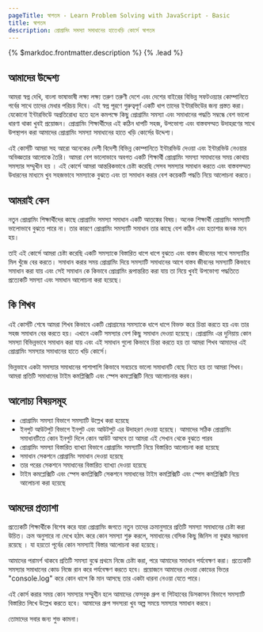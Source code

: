 ```yaml
---
pageTitle: স্বাগতম - Learn Problem Solving with JavaScript - Basic
title: স্বাগতম
description: প্রোগ্রামিং সমস্যা সমাধানের হাতেখড়ি কোর্সে স্বাগতম
---
```


{% $markdoc.frontmatter.description %} {% .lead %}

## আমাদের উদ্দেশ্য

আমরা স্বপ্ন দেখি, বাংলা ভাষাভাষী লক্ষ্য লক্ষ্য তরুণ তরুণী দেশে এবং দেশের বাইরের বিভিন্ন সফটওয়্যার কোম্পানিতে গর্বের সাথে তাদের মেধার পরিচয় দিবে। এই স্বপ্ন পূরণে গুরুত্বপূর্ণ একটি ধাপ তাদের ইন্টারভিউের জন্য প্রস্তত করা। যেকোনো ইন্টারভিউে অপ্রতিরোধ্য হতে হলে কমপক্ষে কিছু প্রোগ্রামিং সমস্যা এবং সমাধানের পদ্ধতি সম্বন্ধে বেশ ভালো ধারণা থাকা খুবই প্রয়োজন। প্রোগ্রামিং শিক্ষার্থীদের এই কঠিন ধাপটি সহজ, উপভোগ্য এবং বাস্তবসম্মত উদাহরণের সাথে উপস্থাপন করা আমাদের প্রোগ্রামিং সমস্যা সমাধানের হাতে খড়ি কোর্সের উদ্দেশ্য।

এই কোর্সটি আমরা সহ আরো অনেকের দেশী বিদেশী বিভিন্ন কোম্পানিতে ইন্টারভিউ দেওয়া এবং ইন্টারভিউ নেওয়ার অভিজ্ঞতার আলোকে তৈরি। আমরা বেশ ভালোভাবে অবগত একটি শিক্ষার্থী প্রোগ্রামিং সমস্যা সমাধানের সময় কোথায় সমস্যার সম্মুখীন হয় । এই কোর্সে আমরা আন্তরিকভাবে চেষ্টা করেছি সেসব সমস্যার সমাধান করতে এবং বাস্তবসম্মত উধারনের মাধ্যমে খুব সহজভাবে সমস্যাকে বুঝতে এবং তা সমাধান করার বেশ কয়েকটি পদ্ধতি নিয়ে আলোচনা করতে।

## আমরাই কেন

নতুন প্রোগ্রামিং শিক্ষার্থীদের কাছে প্রোগ্রামিং সমস্যা সমাধান একটি আতঙ্কের বিষয়। অনেক শিক্ষার্থী প্রোগ্রামিং সমস্যাটি ভালোভাবে বুঝতে পারে না। তার কারণে প্রোগ্রামিং সমস্যাটি সমাধান তার কাছে বেশ কঠিন এবং হতাশার জনক মনে হয়।

তাই এই কোর্সে আমরা চেষ্টা করেছি একটি সমস্যাকে বিস্তারিত ধাপে ধাপে বুঝতে এবং বাস্তব জীবনের সাথে সমস্যাটির মিল খুঁজে বের করতে। সমাধান করার সময় প্রোগ্রামিং দিয়ে সমস্যাটি সমাধানের আগে বাস্তব জীবনের সমস্যাটি কিভাবে সমাধান করা যায় এবং সেই সমাধান কে কিভাবে প্রোগ্রামিং রূপান্তরিত করা যায় তা নিয়ে খুবই উপভোগ্য পদ্ধতিতে প্রত্যেকটি সমস্যা এবং সমাধান আলোচনা করা হয়েছে।

## কি শিখব

এই কোর্সটি শেষে আমরা শিখব কিভাবে একটি প্রোগ্রামের সমস্যাকে ধাপে ধাপে বিভক্ত করে চিন্তা করতে হয় এবং তার সহজ সমাধান বের করতে হয়। এখানে একটি সমস্যার বেশ কিছু সমাধান দেওয়া হয়েছে। প্রোগ্রামিং এর দুনিয়ায় কোন সমস্যা বিভিন্নভাবে সমাধান করা যায় এবং এই সমাধান গুলো কিভাবে চিন্তা করতে হয় তা আমরা শিখব আমাদের এই প্রোগ্রামিং সমস্যার সমাধানের হাতে খড়ি কোর্সে।

ভিন্নভাবে একটা সমস্যার সমাধানের পাশাপাশি কিভাবে সবচেয়ে ভালো সমাধানটি বেছে নিতে হয় তা আমরা শিখব। আমরা প্রতিটি সমাধানের টাইম কমপ্লিক্সিটি এবং স্পেস কমপ্লেক্সিটি নিয়ে আলোচনার করব।

## আলোচ্য বিষয়সমূহ

- প্রোগ্রামিং সমস্যা বিভাগে সমস্যাটি উল্লেখ করা হয়েছে
- ইনপুট আউটপুট বিভাগে ইনপুট এবং আউটপুট এর উদাহরণ দেওয়া হয়েছে। আমাদের সঠিক প্রোগ্রামিং সমাধানটিতে কোন ইনপুট দিলে কোন আউট আসবে তা আমরা এই সেখান থেকে বুঝতে পারব
- প্রোগ্রামিং সমস্যা বিস্তারিত ব্যাখ্যা বিভাগে প্রোগ্রামিং সমস্যাটি নিয়ে বিস্তারিত আলোচনা করা হয়েছে
- সমাধান সেকশনে প্রোগ্রামিং সমাধান দেওয়া হয়েছে
- তার পরের সেকশনে সমাধানের বিস্তারিত ব্যাখ্যা দেওয়া হয়েছে
- টাইম কমপ্লেক্সিটি এবং স্পেস কমপ্লিক্সিটি সেকশনে সমাধানের টাইম কমপ্লিক্সিটি এবং স্পেস কমপ্লিক্সিটি নিয়ে আলোচনা করা হয়েছে

## আমদের প্রত্যাশা

প্রত্যেকটি শিক্ষার্থীকে বিশেষ করে যারা প্রোগ্রামিং জগতে নতুন তাদের ক্রমানুসারে প্রতিটি সমস্যা সমাধানের চেষ্টা করা উচিত। ক্রম অনুসারে না দেখে হঠাৎ করে কোন সমস্যা শুরু করলে, সমাধানের বেসিক কিছু জিনিস না বুঝার সম্ভাবনা রয়েছে । যা হয়তো পূর্বের কোন সমস্যাই বিস্তার আলোচনা করা হয়েছে।

আমাদের পরামর্শ থাকবে প্রতিটি সমস্যা বুঝে প্রথমে নিজে চেষ্টা করা, পরে আমাদের সমাধান পর্যবেক্ষণ করা। প্রত্যেকটি সমস্যার সমাধানের কোড নিজে রান করে পর্যবেক্ষণ করতে হবে। প্রয়োজনে আমাদের দেওয়া কোডের ভিতর "console.log" করে কোন ধাপে কি মান আসছে তার একটা ধারনা নেওয়া যেতে পারে।

এই কোর্স করার সময় কোন সমস্যার সম্মুখীন হলে আমাদের ফেসবুক গ্রুপ বা গিটহাবের ডিসকাসন বিভাগে সমস্যাটি বিস্তারিত লিখে উল্লেখ করতে হবে। আমাদের গ্রুপ সদস্যরা খুব অল্প সময়ে সমস্যার সমাধান করবে।

তোমাদের সবার জন্য শুভ কামনা।
